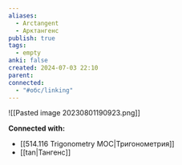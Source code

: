 ```yaml
---
aliases:
  - Arctangent
  - Арктангенс
publish: true
tags:
  - empty
anki: false
created: 2024-07-03 22:10
parent: 
connected:
  - "#обс/linking"
---
```



![[Pasted image 20230801190923.png]]












**Connected with:**
- [[514.116 Trigonometry MOC|Тригонометрия]]
- [[tan|Тангенс]]

